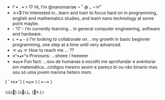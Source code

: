- ᡣ • . • 𐭩 ♡ Hi, I’m @nanomariae ⋆ ˚ ꩜ ｡ ⋆୨୧˚
- ✰<𝟑 I’m interested in...learn and train to focus hard on in programming, english and mathematics studies, and learn nano technology at some point maybe.
- -`♡´-  I’m currently learning... in general computer engineering, software and hardware.
- ૮ • ﻌ - ა I’m looking to collaborate on... my growth in basic beginner programming, one step at a time until very advanced.
- ᯤ ᯅ ᯤ How to reach me ... ??
- ฅ^•ﻌ•^ฅ Pronouns: ...sheee / heeeeer
- 𖦹ᯅ𖦹 Fun fact: ...sou de humanas e escolhi me aprofundar e aventurar em matemática...códigos mesmo assim e pareço bi ou não binario mas sou só uma jovem menina hetero msm.

<!---
nanomariae/nanomariae is a ׂ 𓈒 ⋆ ۪ ☆⋆｡𖦹°‧★ special ☆⋆｡𖦹°‧★ ׂ 𓈒 ⋆ ۪ repository because its `README.md` (this file) appears on your GitHub profile.
You can click the Preview link to take a look at your changes.
--->            
 ( ˶•o•˶)     ( •ω• )      ( •⤙•  )
                                                                                                                    
 ଘ(ა🍱)    (ა🍙૮)｡  (🍜٩  )੭
